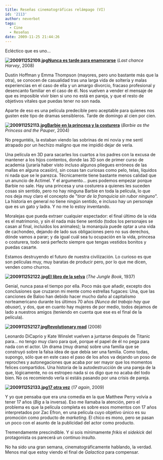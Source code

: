 ```yaml
---
title: Reseñas cinematográficas relámpago (VI)
id: '2113'
author: neverbot
tags:
  - Cine
  - Reseñas
date: 2009-11-25 21:44:26
---
```


Ecléctico que es uno...

**![200911252109.jpg](./200911252109.jpg)[Nunca es tarde para enamorarse](http://www.imdb.com/title/tt1046947/)** (_Last chance Harvey_, 2008)

Dustin Hoffman y Emma Thompson (mayores, pero uno bastante más que la otra), se conocen de casualidad tras una larga vida de soltería y malas experiencias en el caso de ella y un amargo divorcio, fracaso profesional y desencanto familiar en el caso de él. Nos vuelven a vender el mensaje de que es imposible vivir bien si uno no está en pareja, y que el resto de objetivos vitales que puedas tener no son nada.

Aparte de eso es una película predecible pero aceptable para quienes nos gusten este tipo de dramas sensibleros. Tarde de domingo al cien por cien.

**![200911252113.jpg](./200911252113.jpg)[Barbie en la princesa y la costurera](http://www.imdb.com/title/tt0426955/)** (_Barbie as the Princess and the Pauper_, 2004)

No preguntéis, la estaban viendo las sobrinas de mi novia y me sentí atrapado por un hechizo maligno que me impidió dejar de verla.

Una película en 3D para sacarles los cuartos a los padres con la excusa de mantener a los hijos contentos, donde las 3D son de primer curso de academia (juraría haber visto incluso algunos pliegues erróneos de las mallas en alguna ocasión), sin cosas tan curiosas como pelo, telas, líquidos ni nada que se le parezca. Técnicamente tiene bastante menos calidad que un anuncio de Actimel. Y el argumento... pues podemos empezar porque Barbie no sale. Hay una princesa y una costurera a quienes les suceden cosas sin sentido, pero no hay ninguna Barbie en toda la película, lo que nos deja muy claro el concepto de "_tirar de la franquicia sin rubor ninguno_". La historia en general no tiene ningún sentido, e incluso hay un personaje que es un gato y ladra. Y no me lo estoy inventando.

Moralejas que pueda extraer cualquier espectador: el final último de la vida es el matrimonio, y sin él nada más tiene sentido (todos los personajes se casan al final, incluidos los animales); la monarquía puede optar a una vida de cachondeo, dejando de lado sus obligaciones pero no sus derechos, dónde vamos a parar; y da igual cuál sea tu ocupación en la vida, princesa o costurera, todo será perfecto siempre que tengas vestidos bonitos y puedas casarte.

Estamos destruyendo el futuro de nuestra civilización. Lo curioso es que son películas muy, muy baratas de producir pero, por lo que me dicen, venden como churros.

**![200911252122.jpg](./200911252122.jpg)[El libro de la selva](http://www.imdb.com/title/tt0061852/)** (_The Jungle Book_, 1937)

Genial, nunca pasa el tiempo por ella. Poco más que añadir, excepto dos conclusiones que cruzaron mi mente como estrellas fugaces: Una, que las canciones de Baloo han debido hacer mucho daño al capitalismo norteamericano durante los últimos 70 años (_Nunca del trabajo hay que abusar_), y dos, que en cuanto hay mujeres de por medio, todos dejamos de lado a nuestros amigos (teniendo en cuenta que ese es el final de la película).

**![200911252127.jpg](./200911252127.jpg)[Revolutionary road](http://www.imdb.com/title/tt0959337/)** (2008)

Leonardo DiCaprio y Kate Winslet vuelven a juntarse después de Titanic para... no tengo muy claro para qué, porque el papel de él no pega para nada con el actor. Un drama (muy drama) sobre una familia que se construyó sobre la falsa idea de que debía ser una familia. Como todas, supongo, sólo que en este caso el paso de los años va dejando un poso de reproches y autonegaciones que acaba por ser mayor que los momentos felices compartidos. Una historia de la autodestrucción de una pareja de la que, lógicamente, no os estropeo nada si os digo que no acaba del todo bien. No os recomiendo verla si estáis pasando por una crisis de pareja.

**![200911252133.jpg](./200911252133.jpg)[17 otra vez](http://www.imdb.com/title/tt0959337/)** (_17 again_, 2009)

Y yo que pensaba que era una comedia en la que Matthew Perry volvía a tener 17 años (_Big_ a la inversa). Eso me llamaba la atención, pero el problema es que la película completa es sobre esos momentos con 17 años interpretados por Zac Efron, en una película cuyo objetivo único es su promoción como producto de _marketing_. El chico es mono, pero se pasan un poco con el asunto de la publicidad del actor como producto.

Tremendamente prescindible. Y si sois mínimamente _frikis_ el _sidekick_ del protagonista os parecerá un continuo insulto.

No ha sido una gran semana, cinematográficamente hablando, la verdad. Menos mal que estoy viendo el final de _Galactica_ para compensar.